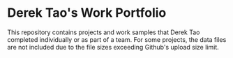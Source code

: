 # Derek Tao's Work Portfolio
This repository contains projects and work samples that Derek Tao completed individually or as part of a team. For some projects, the data files are not included due to the file sizes exceeding Github's upload size limit. 
